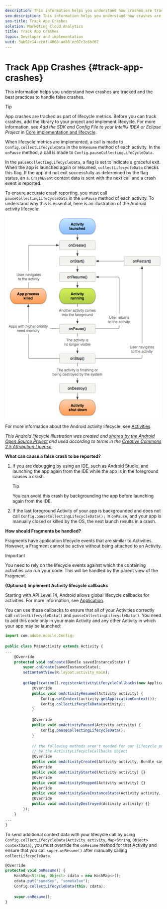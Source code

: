 ```yaml
---
description: This information helps you understand how crashes are tracked and the best practices to handle false crashes.
seo-description: This information helps you understand how crashes are tracked and the best practices to handle false crashes.
seo-title: Track App Crashes
solution: Marketing Cloud,Analytics
title: Track App Crashes
topic: Developer and implementation
uuid: 3ab98c14-ccdf-4060-ad88-ec07c1c6bf07
---
```


# Track App Crashes {#track-app-crashes}

This information helps you understand how crashes are tracked and the best practices to handle false crashes.

>[!TIP] 
>
>App crashes are tracked as part of lifecycle metrics. Before you can track crashes, add the library to your project and implement lifecycle. For more information, see *Add the SDK and Config File to your IntelliJ IDEA or Eclipse Project* in [Core implementation and lifecycle](/help/android/getting-started/dev-qs.md).

When lifecycle metrics are implemented, a call is made to `Config.collectLifecycleData` in the `OnResume` method of each activity. In the `onPause` method, a call is made to `Config.pauseCollectingLifeCycleData`.

In the `pauseCollectingLifeCycleData`, a flag is set to indicate a graceful exit. When the app is launched again or resumed, `collectLifecycleData` checks this flag. If the app did not exit successfully as determined by the flag status, an `a.CrashEvent` context data is sent with the next call and a crash event is reported.

To ensure accurate crash reporting, you must call `pauseCollectingLifeCycleData` in the `onPause` method of each activity. To understand why this is essential, here is an illustration of the Android activity lifecycle: 

![](assets/android-lifecycle.png)

For more information about the Android activity lifecycle, see [Activities](https://developer.android.com/guide/components/activities.html).

*This Android lifecycle illustration was created and [shared by the Android Open Source Project](https://source.android.com/) and used according to terms in the [Creative Commons 2.5 Attribution License](https://creativecommons.org/licenses/by/2.5/).*

**What can cause a false crash to be reported?**

1. If you are debugging by using an IDE, such as Android Studio, and launching the app again from the IDE while the app is in the foreground causes a crash.

   >[!TIP]
   >
   >You can avoid this crash by backgrounding the app before launching again from the IDE.

1. If the last foreground Activity of your app is backgrounded and does not call `Config.pauseCollectingLifecycleData();` in `onPause`, and your app is manually closed or killed by the OS, the next launch results in a crash.

**How should Fragments be handled?**

Fragments have application lifecycle events that are similar to Activities. However, a Fragment cannot be active without being attached to an Activity.

>[!IMPORTANT]
>
>You need to rely on the lifecycle events against which the containing activities can run your code. This will be handled by the parent view of the Fragment.

**(Optional) Implement Activity lifecycle callbacks**

Starting with API Level 14, Android allows global lifecycle callbacks for activities. For more information, see [Application](https://developer.android.com/reference/android/app/Application).

You can use these callbacks to ensure that all of your Activities correctly call `collectLifecycleData()` and `pauseCollectingLifecycleData()`. You need to add this code only in your main Activity and any other Activity in which your app may be launched:

```js
import com.adobe.mobile.Config; 
  
public class MainActivity extends Activity { 
... 
    @Override 
    protected void onCreate(Bundle savedInstanceState) { 
        super.onCreate(savedInstanceState); 
        setContentView(R.layout.activity_main); 
  
        getApplication().registerActivityLifecycleCallbacks(new Application.ActivityLifecycleCallbacks() { 
            @Override 
            public void onActivityResumed(Activity activity) { 
                Config.setContext(activity.getApplicationContext()); 
                Config.collectLifecycleData(activity); 
            } 
  
            @Override 
            public void onActivityPaused(Activity activity) {     
                Config.pauseCollectingLifecycleData(); 
            } 
    
            // the following methods aren't needed for our lifecycle purposes, but are required to be implemented 
            // by the ActivityLifecycleCallbacks object 
            @Override 
            public void onActivityCreated(Activity activity, Bundle savedInstanceState) {} 
            @Override 
            public void onActivityStarted(Activity activity) {} 
            @Override 
            public void onActivityStopped(Activity activity) {} 
            @Override 
            public void onActivitySaveInstanceState(Activity activity, Bundle outState) {} 
            @Override 
            public void onActivityDestroyed(Activity activity) {} 
        }); 
    } 
... 
}
```

To send additional context data with your lifecycle call by using `Config.collectLifecycleData(Activity activity`, `Map<String`, `Object> contextData)`, you must override the `onResume` method for that Activity and ensure that you call `super.onResume()` after manually calling `collectLifecycleData`.

```js
@Override 
protected void onResume() { 
    HashMap<String, Object> cdata = new HashMap<>(); 
    cdata.put("someKey", "someValue"); 
    Config.collectLifecycleData(this, cdata); 
  
    super.onResume(); 
}
```

